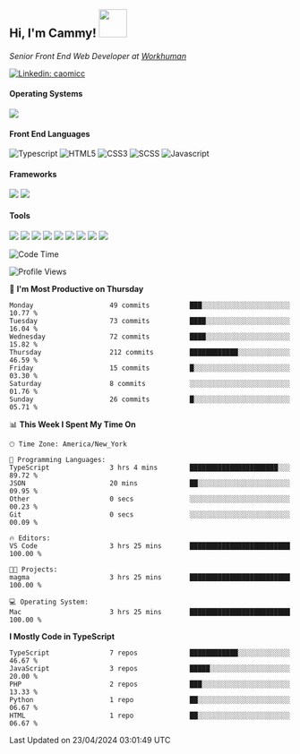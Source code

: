 <h2> Hi, I'm Cammy! <img src="https://media.giphy.com/media/WFEpbNDqjs312EZ06H/giphy.gif" width="50"></h2>
<p><em>Senior Front End Web Developer at <a href="http://workhuman.com">Workhuman</a> <img src="https://images.ctfassets.net/hff6luki1ys4/X1kMrXjaRqPywVHz2r343/9be6a49556aaa859e258725d744d1b31/whicon-social-recognition.svg" width="16"></em></p>

[![Linkedin: caomicc](https://img.shields.io/badge/-caomicc-blue?style=flat-square&logo=Linkedin&logoColor=white&link=https://www.linkedin.com/in/caomicc/)](https://www.linkedin.com/in/caomicc/)

#### Operating Systems

  ![](https://img.shields.io/badge/-MacOS-000?style=flat&logo=apple&logoColor=white)

#### Front End Languages

  ![Typescript](https://img.shields.io/badge/-Typescript-3178C6?style=flat-circle&logo=typescript&logoColor=white)
  ![HTML5](https://img.shields.io/badge/-HTML5-E34F26?style=flat-circle&logo=html5&logoColor=white)
  ![CSS3](https://img.shields.io/badge/-CSS3-1572B6?style=flat-circle&logo=css3&logoColor=white)
  ![SCSS](https://img.shields.io/badge/-SCSS-CC6699?style=flat-circle&logo=sass&logoColor=white)
  ![Javascript](https://img.shields.io/badge/-Javascript-F7DF1E?style=flat-circle&logo=javascript&logoColor=000)

#### Frameworks

  ![](https://img.shields.io/badge/-Next.js-black?style=flat&logo=next.js&logoColor=white)
  ![](https://img.shields.io/badge/-React-61DAFB?style=flat&logo=react&logoColor=black)


#### Tools

  ![](https://img.shields.io/badge/-VSCode-007ACC?style=flat&logo=visualstudio&logoColor=white)
  ![](https://img.shields.io/badge/-Oh_my_Zsh-black?style=flat&logo=windows-terminal&logoColor=white)
  ![](https://img.shields.io/badge/-Contentful-2478CC?style=flat&logo=contentful&logoColor=white)
  ![](https://img.shields.io/badge/-Figma-F24E1E?style=flat&logo=figma&logoColor=white)
  ![](https://img.shields.io/badge/-Jira-0052CC?style=flat&logo=jira&logoColor=white)
  ![](https://img.shields.io/badge/-Asana-F06A6A?style=flat&logo=asana&logoColor=white)
  ![](https://img.shields.io/badge/-Docker-2496ED?style=flat&logo=docker&logoColor=white)
  ![](https://img.shields.io/badge/-Vercel-black?style=flat&logo=vercel&logoColor=white)
  ![](https://img.shields.io/badge/-Netlify-00C7B7?style=flat&logo=netlify&logoColor=white)


<!--START_SECTION:waka-->
![Code Time](http://img.shields.io/badge/Code%20Time-874%20hrs%2031%20mins-blue)

![Profile Views](http://img.shields.io/badge/Profile%20Views-54-blue)

📅 **I'm Most Productive on Thursday** 

```text
Monday                   49 commits          ███░░░░░░░░░░░░░░░░░░░░░░   10.77 % 
Tuesday                  73 commits          ████░░░░░░░░░░░░░░░░░░░░░   16.04 % 
Wednesday                72 commits          ████░░░░░░░░░░░░░░░░░░░░░   15.82 % 
Thursday                 212 commits         ████████████░░░░░░░░░░░░░   46.59 % 
Friday                   15 commits          █░░░░░░░░░░░░░░░░░░░░░░░░   03.30 % 
Saturday                 8 commits           ░░░░░░░░░░░░░░░░░░░░░░░░░   01.76 % 
Sunday                   26 commits          █░░░░░░░░░░░░░░░░░░░░░░░░   05.71 % 
```


📊 **This Week I Spent My Time On** 

```text
🕑︎ Time Zone: America/New_York

💬 Programming Languages: 
TypeScript               3 hrs 4 mins        ██████████████████████░░░   89.72 % 
JSON                     20 mins             ██░░░░░░░░░░░░░░░░░░░░░░░   09.95 % 
Other                    0 secs              ░░░░░░░░░░░░░░░░░░░░░░░░░   00.23 % 
Git                      0 secs              ░░░░░░░░░░░░░░░░░░░░░░░░░   00.09 % 

🔥 Editors: 
VS Code                  3 hrs 25 mins       █████████████████████████   100.00 % 

🐱‍💻 Projects: 
magma                    3 hrs 25 mins       █████████████████████████   100.00 % 

💻 Operating System: 
Mac                      3 hrs 25 mins       █████████████████████████   100.00 % 
```

**I Mostly Code in TypeScript** 

```text
TypeScript               7 repos             ████████████░░░░░░░░░░░░░   46.67 % 
JavaScript               3 repos             █████░░░░░░░░░░░░░░░░░░░░   20.00 % 
PHP                      2 repos             ███░░░░░░░░░░░░░░░░░░░░░░   13.33 % 
Python                   1 repo              ██░░░░░░░░░░░░░░░░░░░░░░░   06.67 % 
HTML                     1 repo              ██░░░░░░░░░░░░░░░░░░░░░░░   06.67 % 
```




 Last Updated on 23/04/2024 03:01:49 UTC
<!--END_SECTION:waka-->
